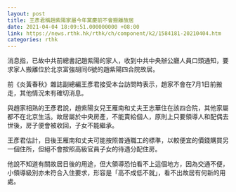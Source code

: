 ```yaml
---
layout: post
title: 王彥君稱趙紫陽家屬今年黨慶前不會搬離故居
date: 2021-04-04 18:09:51.000000000 +08:00
link: https://news.rthk.hk/rthk/ch/component/k2/1584181-20210404.htm
categories: rthk
---
```


消息指，已故中共前總書記趙紫陽的家人，收到中共中央辦公廳人員口頭通知，要求家人搬離位於北京富強胡同6號的趙紫陽四合院故居。

前《炎黃春秋》雜誌副總編王彥君接受本台訪問時表示，趙家不會在7月1日前搬走，其他情況未有確切消息。

與趙家相熟的王彥君說，趙紫陽女兒王雁南和丈夫王志華住在該四合院，其他家屬都不在北京生活。故居屬於中央房產，不能賣給個人，原則上只要領導人和配偶去世後，房子便會被收回，子女不能繼承。

王彥君估計，日後王雁南和丈夫可能按照普通職工的標準，以較便宜的價錢購買另一個住所，但絕不會按照高級官員子女的待遇分配住房。

他說不知道有關故居日後的用途，但大領導恐怕看不上這個地方，因為交通不便，小領導級別亦未符合入住要求，形容是「高不成低不就」，看不出故居有何新的用處。
